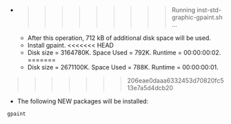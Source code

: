 * >>>>>>>>> Running inst-std-graphic-gpaint.sh ...
  * After this operation, 712 kB of additional disk space will be used.
  * Install gpaint.
<<<<<<< HEAD
  * Disk size = 3164780K. Space Used = 792K. Runtime = 00:00:00:02.
=======
  * Disk size = 2671100K. Space Used = 788K. Runtime = 00:00:00:01.
>>>>>>> 206eae0daaa6332453d70820fc513e7a5d4dcb20
  * The following NEW packages will be installed:
  ```bash
gpaint
  ```
